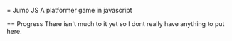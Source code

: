 = Jump JS
A platformer game in javascript

== Progress
There isn't much to it yet so I dont really have anything to put here.
